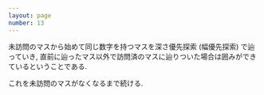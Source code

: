 ```yaml
---
layout: page
number: 13
---
```

未訪問のマスから始めて同じ数字を持つマスを深さ優先探索 (幅優先探索) で辿っていき, 直前に辿ったマス以外で訪問済のマスに辿りついた場合は囲みができているということである.

これを未訪問のマスがなくなるまで続ける.
